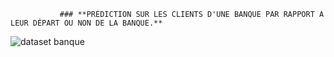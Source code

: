                ### **PRÉDICTION SUR LES CLIENTS D'UNE BANQUE PAR RAPPORT A LEUR DÉPART OU NON DE LA BANQUE.**


![dataset banque](https://user-images.githubusercontent.com/82275987/157844581-9b6e8f62-d3be-4bab-be11-cacf46f6c60b.PNG)
